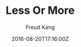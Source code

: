 ---
title: "Less Or More"
github: https://github.com/luoyan35714/LessOrMore
demo: http://www.hifreud.com/
author: Freud Kang

ssg:
  - Jekyll
cms:
  - No Cms
date: 2016-08-20T17:16:00Z
github_branch: master
description: "Jekyll theme."
stale: false
---